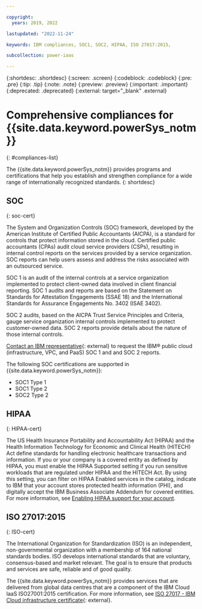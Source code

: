 ```yaml
---

copyright:
  years: 2019, 2022

lastupdated: "2022-11-24"

keywords: IBM compliances, SOC1, SOC2, HIPAA, ISO 27017:2015, 

subcollection: power-iaas

---
```


{:shortdesc: .shortdesc}
{:screen: .screen}
{:codeblock: .codeblock}
{:pre: .pre}
{:tip: .tip}
{:note: .note}
{:preview: .preview}
{:important: .important}
{:deprecated: .deprecated}
{:external: target="_blank" .external}

# Comprehensive compliances for {{site.data.keyword.powerSys_notm}}
{: #compliances-list}

The {{site.data.keyword.powerSys_notm}} provides programs and certifications that help you establish and strengthen compliance for a wide range of internationally recognized standards.
{: shortdesc}

## SOC
{: soc-cert}

The System and Organization Controls (SOC) framework, developed by the American Institute of Certified Public Accountants (AICPA), is a standard for controls that protect information stored in the cloud. Certified public accountants (CPAs) audit cloud service providers (CSPs), resulting in internal control reports on the services provided by a service organization. SOC reports can help users assess and address the risks associated with an outsourced service.

SOC 1 is an audit of the internal controls at a service organization implemented to protect client-owned data involved in client financial reporting. SOC 1 audits and reports are based on the Statement on Standards for Attestation Engagements (SSAE 18) and the International Standards for Assurance Engagements No. 3402 (ISAE 3402).

SOC 2 audits, based on the AICPA Trust Service Principles and Criteria, gauge service organization internal controls implemented to protect customer-owned data. SOC 2 reports provide details about the nature of those internal controls.

[Contact an IBM representative](https://www.ibm.com/account/reg/signup?formid=MAIL-wcp){: external} to request the IBM® public cloud (infrastructure, VPC, and PaaS) SOC 1 and  and SOC 2 reports.

The following SOC certifications are supported in {{site.data.keyword.powerSys_notm}}:
-   SOC1 Type 1 
-   SOC1 Type 2
-   SOC2 Type 2

## HIPAA
{: HIPAA-cert}

The US Health Insurance Portability and Accountability Act (HIPAA) and the Health Information Technology for Economic and Clinical Health (HITECH) Act define standards for handling electronic healthcare transactions and information. If you or your company is a covered entity as defined by HIPAA, you must enable the HIPAA Supported setting if you run sensitive workloads that are regulated under HIPAA and the HITECH Act. By using this setting, you can filter on HIPAA Enabled services in the catalog, indicate to IBM that your account stores protected health information (PHI), and digitally accept the IBM Business Associate Addendum for covered entities. For more information, see [Enabling HIPAA support for your account](docs/account?topic=account-enabling-hipaa).

## ISO 27017:2015
{: ISO-cert}

The International Organization for Standardization (ISO) is an independent, non-governmental organization with a membership of 164 national standards bodies. ISO develops international standards that are voluntary, consensus-based and market relevant. The goal is to ensure that products and services are safe, reliable and of good quality.

The {{site.data.keyword.powerSys_notm}} provides services that are delivered from global data centres that are a component of the IBM Cloud IaaS ISO27001:2015 certification. For more information, see [ISO 27017 - IBM Cloud infrastructure certificate](https://www.ibm.com/downloads/cas/GLL9ZBZX){: external}.
